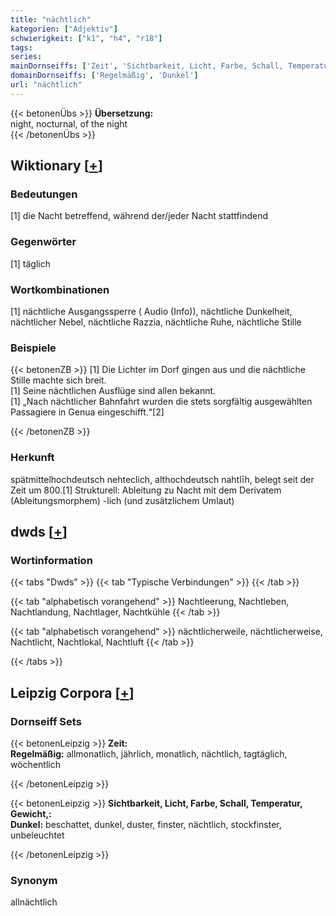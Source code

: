 ```yaml
---
title: "nächtlich"
kategorien: ["Adjektiv"]
schwierigkeit: ["k1", "h4", "r18"]
tags:
series:
mainDornseiffs: ['Zeit', 'Sichtbarkeit, Licht, Farbe, Schall, Temperatur, Gewicht,']
domainDornseiffs: ['Regelmäßig', 'Dunkel']
url: "nächtlich"
---
```


{{< betonenÜbs >}}
**Übersetzung:**  
night, nocturnal, of the night  
{{< /betonenÜbs >}}

## Wiktionary [[+](https://de.wiktionary.org/wiki/nächtlich)]

### Bedeutungen
[1] die Nacht betreffend, während der/jeder Nacht stattfindend  

### Gegenwörter
[1] täglich  

### Wortkombinationen
[1] nächtliche Ausgangssperre ( Audio (Info)), nächtliche Dunkelheit, nächtlicher Nebel, nächtliche Razzia, nächtliche Ruhe, nächtliche Stille  

### Beispiele
{{< betonenZB >}}
[1] Die Lichter im Dorf gingen aus und die nächtliche Stille machte sich breit.  
[1] Seine nächtlichen Ausflüge sind allen bekannt.  
[1] „Nach nächtlicher Bahnfahrt wurden die stets sorgfältig ausgewählten Passagiere in Genua eingeschifft.“[2]  

{{< /betonenZB >}}
### Herkunft
spätmittelhochdeutsch nehteclich, althochdeutsch nahtlīh, belegt seit der Zeit um 800.[1] Strukturell: Ableitung zu Nacht mit dem Derivatem (Ableitungsmorphem) -lich (und zusätzlichem Umlaut)  



## dwds [[+](https://www.dwds.de/wb/nächtlich)]

### Wortinformation
{{< tabs "Dwds" >}}
{{< tab "Typische Verbindungen" >}}
{{< /tab >}}

{{< tab "alphabetisch vorangehend" >}}
Nachtleerung, Nachtleben, Nachtlandung, Nachtlager, Nachtkühle
{{< /tab >}}

{{< tab "alphabetisch vorangehend" >}}
nächtlicherweile, nächtlicherweise, Nachtlicht, Nachtlokal, Nachtluft
{{< /tab >}}

{{< /tabs >}}

## Leipzig Corpora [[+](https://corpora.uni-leipzig.de/en/res?word=nächtlich&corpusId=deu_newscrawl-public_2018)]

### Dornseiff Sets
{{< betonenLeipzig >}}
**Zeit:**  
**Regelmäßig:** allmonatlich, jährlich, monatlich, nächtlich, tagtäglich, wöchentlich  

{{< /betonenLeipzig >}}


{{< betonenLeipzig >}}
**Sichtbarkeit, Licht, Farbe, Schall, Temperatur, Gewicht,:**  
**Dunkel:** beschattet, dunkel, duster, finster, nächtlich, stockfinster, unbeleuchtet  

{{< /betonenLeipzig >}}

### Synonym
allnächtlich

